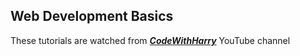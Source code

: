 ## Web Development Basics 
These tutorials are watched from [**_CodeWithHarry_**](
    https://youtube.com/playlist?list=PLu0W_9lII9agiCUZYRsvtGTXdxkzPyItg "Clike here to check out his Web Development tutorials"
    ) YouTube channel

 
